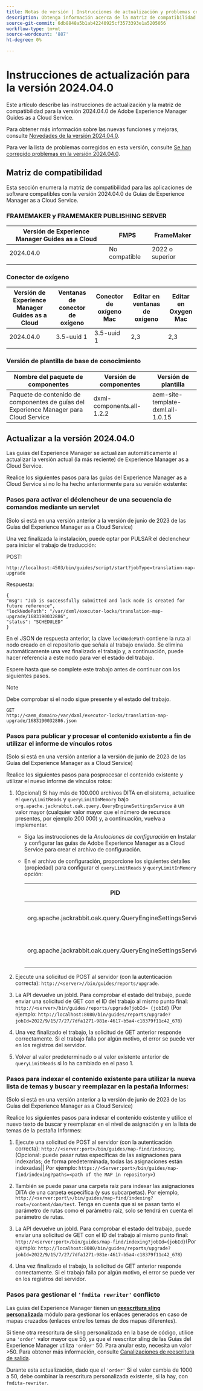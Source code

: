 ```yaml
---
title: Notas de versión | Instrucciones de actualización y problemas corregidos en las guías de Adobe Experience Manager, versión 2024.04.0
description: Obtenga información acerca de la matriz de compatibilidad y cómo actualizar a la versión 2024.04.0 de Adobe Experience Manager Guides as a Cloud Service.
source-git-commit: 6db8848a5b1ab42240925cf3573393e1a5205056
workflow-type: tm+mt
source-wordcount: '887'
ht-degree: 0%

---
```


# Instrucciones de actualización para la versión 2024.04.0

Este artículo describe las instrucciones de actualización y la matriz de compatibilidad para la versión 2024.04.0 de Adobe Experience Manager Guides as a Cloud Service.

Para obtener más información sobre las nuevas funciones y mejoras, consulte [Novedades de la versión 2024.04.0](whats-new-2024-04-0.md).

Para ver la lista de problemas corregidos en esta versión, consulte [Se han corregido problemas en la versión 2024.04.0](fixed-issues-2024-04-0.md).

## Matriz de compatibilidad

Esta sección enumera la matriz de compatibilidad para las aplicaciones de software compatibles con la versión 2024.04.0 de Guías de Experience Manager as a Cloud Service.

### FRAMEMAKER y FRAMEMAKER PUBLISHING SERVER

| Versión de Experience Manager Guides as a Cloud | FMPS | FrameMaker |
| --- | --- | --- |
| 2024.04.0 | No compatible | 2022 o superior |
| | | |


### Conector de oxígeno

| Versión de Experience Manager Guides as a Cloud | Ventanas de conector de oxígeno | Conector de oxígeno Mac | Editar en ventanas de oxígeno | Editar en Oxygen Mac |
| --- | --- | --- | --- | --- |
| 2024.04.0 | 3.5-uuid 1 | 3.5-uuid 1 | 2,3 | 2,3 |
|  |  |  |  |


### Versión de plantilla de base de conocimiento

| Nombre del paquete de componentes | Versión de componentes | Versión de plantilla |
|---|---|---|
| Paquete de contenido de componentes de guías del Experience Manager para Cloud Service | dxml-components.all-1.2.2 | aem-site-template-dxml.all-1.0.15 |

## Actualizar a la versión 2024.04.0

Las guías del Experience Manager se actualizan automáticamente al actualizar la versión actual (la más reciente) de Experience Manager as a Cloud Service.


Realice los siguientes pasos para las guías del Experience Manager as a Cloud Service si no lo ha hecho anteriormente para su versión existente:

### Pasos para activar el déclencheur de una secuencia de comandos mediante un servlet

(Solo si está en una versión anterior a la versión de junio de 2023 de las Guías del Experience Manager as a Cloud Service)

Una vez finalizada la instalación, puede optar por PULSAR el déclencheur para iniciar el trabajo de traducción:

POST:

```
http://localhost:4503/bin/guides/script/start?jobType=translation-map-upgrade
```

Respuesta:

```
{
"msg": "Job is successfully submitted and lock node is created for future reference",
"lockNodePath": "/var/dxml/executor-locks/translation-map-upgrade/1683190032886",
"status": "SCHEDULED"
}
```

En el JSON de respuesta anterior, la clave `lockNodePath` contiene la ruta al nodo creado en el repositorio que señala al trabajo enviado. Se elimina automáticamente una vez finalizado el trabajo y, a continuación, puede hacer referencia a este nodo para ver el estado del trabajo.

Espere hasta que se complete este trabajo antes de continuar con los siguientes pasos.

>[!NOTE]
>
> Debe comprobar si el nodo sigue presente y el estado del trabajo.

```
GET
http://<aem_domain>/var/dxml/executor-locks/translation-map-upgrade/1683190032886.json
```

### Pasos para publicar y procesar el contenido existente a fin de utilizar el informe de vínculos rotos

(Solo si está en una versión anterior a la versión de junio de 2023 de las Guías del Experience Manager as a Cloud Service)

Realice los siguientes pasos para posprocesar el contenido existente y utilizar el nuevo informe de vínculos rotos:

1. (Opcional) Si hay más de 100.000 archivos DITA en el sistema, actualice el `queryLimitReads` y `queryLimitInMemory` bajo `org.apache.jackrabbit.oak.query.QueryEngineSettingsService` a un valor mayor (cualquier valor mayor que el número de recursos presentes, por ejemplo 200 000) y, a continuación, vuelva a implementar.

   - Siga las instrucciones de la *Anulaciones de configuración* en Instalar y configurar las guías de Adobe Experience Manager as a Cloud Service para crear el archivo de configuración.
   - En el archivo de configuración, proporcione los siguientes detalles (propiedad) para configurar el `queryLimitReads` y `queryLimitInMemory` opción:

     | PID | Clave de propiedad | Valor de propiedad |
     |---|---|---|
     | org.apache.jackrabbit.oak.query.QueryEngineSettingsService | queryLimitReads | Value: 200000 Valor predeterminado: 100000 |
     | org.apache.jackrabbit.oak.query.QueryEngineSettingsService | queryLimitInMemory | Value: 200000 Valor predeterminado: 100000 |

1. Ejecute una solicitud de POST al servidor (con la autenticación correcta): `http://<server>//bin/guides/reports/upgrade`.

1. La API devuelve un jobId. Para comprobar el estado del trabajo, puede enviar una solicitud de GET con el ID del trabajo al mismo punto final: `http://<server>/bin/guides/reports/upgrade?jobId= {jobId}`
(Por ejemplo: `http://localhost:8080/bin/guides/reports/upgrade?jobId=2022/9/15/7/27/7dfa1271-981e-4617-b5a4-c18379f11c42_678`)

1. Una vez finalizado el trabajo, la solicitud de GET anterior responde correctamente. Si el trabajo falla por algún motivo, el error se puede ver en los registros del servidor.

1. Volver al valor predeterminado o al valor existente anterior de `queryLimitReads` si lo ha cambiado en el paso 1.

### Pasos para indexar el contenido existente para utilizar la nueva lista de temas y buscar y reemplazar en la pestaña Informes:

(Solo si está en una versión anterior a la versión de junio de 2023 de las Guías del Experience Manager as a Cloud Service)

Realice los siguientes pasos para indexar el contenido existente y utilice el nuevo texto de buscar y reemplazar en el nivel de asignación y en la lista de temas de la pestaña Informes:

1. Ejecute una solicitud de POST al servidor (con la autenticación correcta): `http://<server:port>/bin/guides/map-find/indexing`. (Opcional: puede pasar rutas específicas de las asignaciones para indexarlas; de forma predeterminada, todas las asignaciones están indexadas|| Por ejemplo: `https://<Server:port>/bin/guides/map-find/indexing?paths=<path of the MAP in repository>`)

1. También se puede pasar una carpeta raíz para indexar las asignaciones DITA de una carpeta específica (y sus subcarpetas). Por ejemplo, `http://<server:port\>/bin/guides/map-find/indexing?root=/content/dam/test`. Tenga en cuenta que si se pasan tanto el parámetro de rutas como el parámetro raíz, solo se tendrá en cuenta el parámetro de rutas.

1. La API devuelve un jobId. Para comprobar el estado del trabajo, puede enviar una solicitud de GET con el ID del trabajo al mismo punto final: `http://<server:port>/bin/guides/map-find/indexing?jobId={jobId}`(Por ejemplo: `http://localhost:8080/bin/guides/reports/upgrade?jobId=2022/9/15/7/27/7dfa1271-981e-4617-b5a4-c18379f11c42_678`)

1. Una vez finalizado el trabajo, la solicitud de GET anterior responde correctamente. Si el trabajo falla por algún motivo, el error se puede ver en los registros del servidor.

### Pasos para gestionar el `'fmdita rewriter'` conflicto

Las guías del Experience Manager tienen un [**reescritura sling personalizada**](../cs-install-guide/conf-output-generation.md#custom-rewriter) módulo para gestionar los enlaces generados en caso de mapas cruzados (enlaces entre los temas de dos mapas diferentes).

Si tiene otra reescritura de sling personalizada en la base de código, utilice una `'order'` valor mayor que 50, ya que el reescritor sling de las Guías del Experience Manager utiliza `'order'` 50. Para anular esto, necesita un valor >50. Para obtener más información, consulte [Canalizaciones de reescritura de salida](https://sling.apache.org/documentation/bundles/output-rewriting-pipelines-org-apache-sling-rewriter.html).

Durante esta actualización, dado que el `'order'` Si el valor cambia de 1000 a 50, debe combinar la reescritura personalizada existente, si la hay, con `fmdita-rewriter`.

